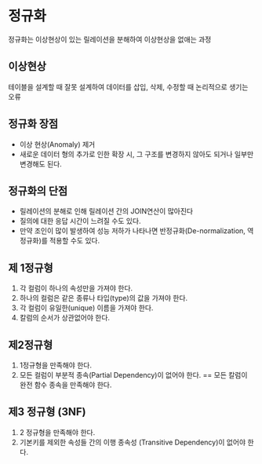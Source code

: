 # 정규화
정규화는 이상현상이 있는 릴레이션을 분해하여 이상현상을 없애는 과정

## 이상현상
테이블을 설계할 때 잘못 설계하여 데이터를 삽입, 삭제, 수정할 때 논리적으로 생기는 오류

## 정규화 장점
* 이상 현상(Anomaly) 제거
* 새로운 데이터 형의 추가로 인한 확장 시, 그 구조를 변경하지 않아도 되거나 일부만 변경해도 된다.

## 정규화의 단점
* 릴레이션의 분해로 인해 릴레이션 간의 JOIN연산이 많아진다
* 질의에 대한 응답 시간이 느려질 수도 있다.
* 만약 조인이 많이 발생하여 성능 저하가 나타나면 반정규화(De-normalization, 역정규화)를 적용할 수도 있다.

## 제 1정규형
1. 각 컬럼이 하나의 속성만을 가져야 한다.
2. 하나의 컬럼은 같은 종류나 타입(type)의 값을 가져야 한다.
3. 각 컬럼이 유일한(unique) 이름을 가져야 한다.
4. 칼럼의 순서가 상관없어야 한다.

## 제2정규형
1. 1정규형을 만족해야 한다.
2. 모든 컬럼이 부분적 종속(Partial Dependency)이 없어야 한다. == 모든 칼럼이 완전 함수 종속을 만족해야 한다.

## 제3 정규형 (3NF)
1. 2 정규형을 만족해야 한다.
2. 기본키를 제외한 속성들 간의 이행 종속성 (Transitive Dependency)이 없어야 한다.